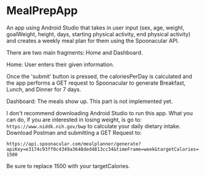 # MealPrepApp
An app using Android Studio that takes in user input (sex, age, weight, goalWeight, height, days, starting physical activity, end physical activity) and creates a weekly meal plan for them using the Spoonacular API.

There are two main fragments: Home and Dashboard.

Home: User enters their given information. 

Once the 'submit' button is pressed, the caloriesPerDay is calculated and the app performs a GET request to Spoonacular to generate Breakfast, Lunch, and Dinner for 7 days.

Dashboard: The meals show up. This part is not implemented yet.

I don't recommend downloading Android Studio to run this app. What you can do, if you are interested in losing weight, is go to: 
`https://www.niddk.nih.gov/bwp`
to calculate your daily dietary intake. Download Postman and submitting a GET Request to:

`https://api.spoonacular.com/mealplanner/generate?apiKey=e3174c93ff0c4349a3648ded4813cc34&timeFrame=week&targetCalories=1500`

Be sure to replace 1500 with your targetCalories.
